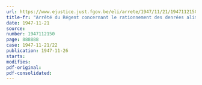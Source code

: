 ```yaml
---
url: https://www.ejustice.just.fgov.be/eli/arrete/1947/11/21/1947112150/justel
title-fr: "Arrêté du Régent concernant le rationnement des denrées alimentaires pour le mois de décembre 1947 (93e période), et circulaire d'exécution du 27 novembre 1947"
date: 1947-11-21
source:
number: 1947112150
page: 888888
case: 1947-11-21/22
publication: 1947-11-26
starts:
modifies:
pdf-original:
pdf-consolidated:
---
```


